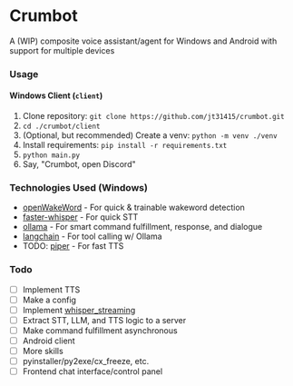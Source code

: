 # Crumbot

A (WIP) composite voice assistant/agent for Windows and Android with support for multiple devices


### Usage

#### Windows Client (`client`)

1. Clone repository: `git clone https://github.com/jt31415/crumbot.git`
2. `cd ./crumbot/client`
3. (Optional, but recommended) Create a venv: `python -m venv ./venv`
4. Install requirements: `pip install -r requirements.txt`
5. `python main.py`
6. Say, "Crumbot, open Discord"

### Technologies Used (Windows)

 - [openWakeWord](https://github.com/dscripka/openWakeWord) - For quick & trainable wakeword detection
 - [faster-whisper](https://github.com/SYSTRAN/faster-whisper) - For quick STT
 - [ollama](https://github.com/ollama/ollama-python) - For smart command fulfillment, response, and dialogue
 - [langchain](https://github.com/langchain-ai/langchain) - For tool calling w/ Ollama
 - TODO: [piper](https://github.com/rhasspy/piper) - For fast TTS


 ### Todo

 - [ ] Implement TTS
 - [ ] Make a config
 - [ ] Implement [whisper_streaming](https://github.com/ufal/whisper_streaming)
 - [ ] Extract STT, LLM, and TTS logic to a server
 - [ ] Make command fulfillment asynchronous
 - [ ] Android client
 - [ ] More skills
 - [ ] pyinstaller/py2exe/cx_freeze, etc.
 - [ ] Frontend chat interface/control panel